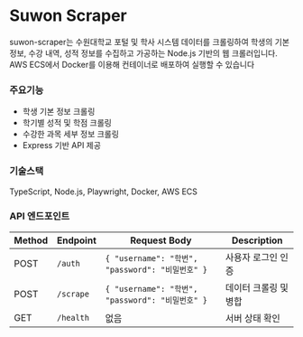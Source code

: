 # Suwon Scraper

suwon-scraper는 수원대학교 포털 및 학사 시스템 데이터를 크롤링하여 학생의 기본정보, 수강 내역, 성적 정보를 수집하고 가공하는 Node.js 기반의 웹 크롤러입니다. AWS ECS에서 Docker를 이용해 컨테이너로 배포하여 실행할 수 있습니다

### 주요기능

- 학생 기본 정보 크롤링
- 학기별 성적 및 학점 크롤링
- 수강한 과목 세부 정보 크롤링
- Express 기반 API 제공

### 기술스택
TypeScript, Node.js, Playwright, Docker, AWS ECS

### API 엔드포인트

| Method | Endpoint  | Request Body                                      | Description          |
|--------|----------|----------------------------------------------------|----------------------|
| POST   | `/auth`  | `{ "username": "학번", "password": "비밀번호" }`   | 사용자 로그인 인증  |
| POST   | `/scrape`| `{ "username": "학번", "password": "비밀번호" }`   | 데이터 크롤링 및 병합 |
| GET    | `/health`| 없음                                               | 서버 상태 확인      |




